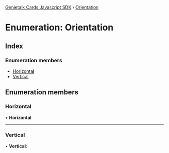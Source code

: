 [Genietalk Cards Javascript SDK](../README.md) › [Orientation](orientation.md)

# Enumeration: Orientation

## Index

### Enumeration members

* [Horizontal](orientation.md#horizontal)
* [Vertical](orientation.md#vertical)

## Enumeration members

###  Horizontal

• **Horizontal**:

___

###  Vertical

• **Vertical**:
